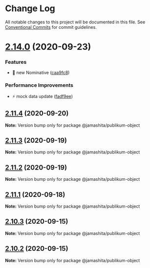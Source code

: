 # Change Log

All notable changes to this project will be documented in this file.
See [Conventional Commits](https://conventionalcommits.org) for commit guidelines.

# [2.14.0](https://github.com/jamashita/publikum/compare/v2.11.4...v2.14.0) (2020-09-23)


### Features

* 🎸 new Nominative ([caa9fc8](https://github.com/jamashita/publikum/commit/caa9fc890b4b5ed183296d648c57dff2fc505ceb))


### Performance Improvements

* ⚡️ mock data update ([fadf9ee](https://github.com/jamashita/publikum/commit/fadf9eedc03f97ad887f4ff893b3c1e1a4325840))





## [2.11.4](https://github.com/jamashita/publikum/compare/v2.11.3...v2.11.4) (2020-09-20)

**Note:** Version bump only for package @jamashita/publikum-object





## [2.11.3](https://github.com/jamashita/publikum/compare/v2.12.0...v2.11.3) (2020-09-19)

**Note:** Version bump only for package @jamashita/publikum-object





## [2.11.2](https://github.com/jamashita/publikum/compare/v2.12.0...v2.11.2) (2020-09-19)

**Note:** Version bump only for package @jamashita/publikum-object





## [2.11.1](https://github.com/jamashita/publikum.git/packages/object/compare/v2.11.0...v2.11.1) (2020-09-18)

**Note:** Version bump only for package @jamashita/publikum-object





## [2.10.3](https://github.com/jamashita/publikum.git/packages/object/compare/v2.10.2...v2.10.3) (2020-09-15)

**Note:** Version bump only for package @jamashita/publikum-object





## [2.10.2](https://github.com/jamashita/publikum.git/packages/object/compare/v2.10.1...v2.10.2) (2020-09-15)

**Note:** Version bump only for package @jamashita/publikum-object
